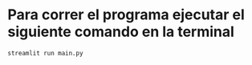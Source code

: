 # Para correr el programa ejecutar el siguiente comando en la terminal

```streamlit run main.py```
